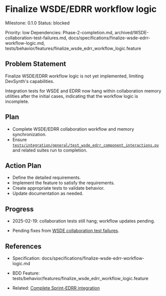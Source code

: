 # Finalize WSDE/EDRR workflow logic
Milestone: 0.1.0
Status: blocked

Priority: low
Dependencies: Phase-2-completion.md, archived/WSDE-collaboration-test-failures.md, docs/specifications/finalize-wsde-edrr-workflow-logic.md, tests/behavior/features/finalize_wsde_edrr_workflow_logic.feature

## Problem Statement
Finalize WSDE/EDRR workflow logic is not yet implemented, limiting DevSynth's capabilities.



Integration tests for WSDE and EDRR now hang within collaboration memory utilities after the initial cases, indicating that the workflow logic is incomplete.

## Plan

- Complete WSDE/EDRR collaboration workflow and memory synchronization.
- Ensure [`tests/integration/general/test_wsde_edrr_component_interactions.py`](../tests/integration/general/test_wsde_edrr_component_interactions.py) and related suites run to completion.



## Action Plan
- Define the detailed requirements.
- Implement the feature to satisfy the requirements.
- Create appropriate tests to validate behavior.
- Update documentation as needed.

## Progress
- 2025-02-19: collaboration tests still hang; workflow updates pending.

- Pending fixes from [WSDE collaboration test failures](archived/WSDE-collaboration-test-failures.md).

## References
- Specification: docs/specifications/finalize-wsde-edrr-workflow-logic.md
- BDD Feature: tests/behavior/features/finalize_wsde_edrr_workflow_logic.feature

- Related: [Complete Sprint-EDRR integration](Complete-Sprint-EDRR-integration.md)
